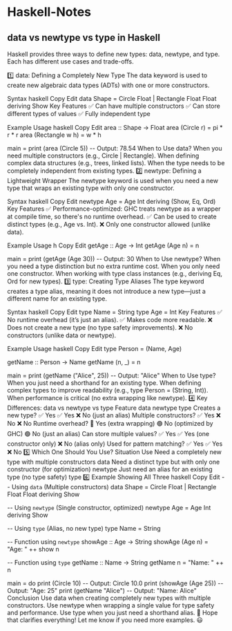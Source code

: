 # Haskell-Notes

## data vs newtype vs type in Haskell
Haskell provides three ways to define new types: data, newtype, and type. Each has different use cases and trade-offs.

1️⃣ data: Defining a Completely New Type
The data keyword is used to create new algebraic data types (ADTs) with one or more constructors.

Syntax
haskell
Copy
Edit
data Shape = Circle Float | Rectangle Float Float
    deriving Show
Key Features
✅ Can have multiple constructors
✅ Can store different types of values
✅ Fully independent type

Example Usage
haskell
Copy
Edit
area :: Shape -> Float
area (Circle r) = pi * r * r
area (Rectangle w h) = w * h

main = print (area (Circle 5))  -- Output: 78.54
When to Use data?
When you need multiple constructors (e.g., Circle | Rectangle).
When defining complex data structures (e.g., trees, linked lists).
When the type needs to be completely independent from existing types.
2️⃣ newtype: Defining a Lightweight Wrapper
The newtype keyword is used when you need a new type that wraps an existing type with only one constructor.

Syntax
haskell
Copy
Edit
newtype Age = Age Int
    deriving (Show, Eq, Ord)
Key Features
✅ Performance-optimized: GHC treats newtype as a wrapper at compile time, so there's no runtime overhead.
✅ Can be used to create distinct types (e.g., Age vs. Int).
❌ Only one constructor allowed (unlike data).

Example Usage
h
Copy
Edit
getAge :: Age -> Int
getAge (Age n) = n

main = print (getAge (Age 30))  -- Output: 30
When to Use newtype?
When you need a type distinction but no extra runtime cost.
When you only need one constructor.
When working with type class instances (e.g., deriving Eq, Ord for new types).
3️⃣ type: Creating Type Aliases
The type keyword creates a type alias, meaning it does not introduce a new type—just a different name for an existing type.

Syntax
haskell
Copy
Edit
type Name = String
type Age = Int
Key Features
✅ No runtime overhead (it’s just an alias).
✅ Makes code more readable.
❌ Does not create a new type (no type safety improvements).
❌ No constructors (unlike data or newtype).

Example Usage
haskell
Copy
Edit
type Person = (Name, Age)

getName :: Person -> Name
getName (n, _) = n

main = print (getName ("Alice", 25))  -- Output: "Alice"
When to Use type?
When you just need a shorthand for an existing type.
When defining complex types to improve readability (e.g., type Person = (String, Int)).
When performance is critical (no extra wrapping like newtype).
4️⃣ Key Differences: data vs newtype vs type
Feature	data	newtype	type
Creates a new type?	✅ Yes	✅ Yes	❌ No (just an alias)
Multiple constructors?	✅ Yes	❌ No	❌ No
Runtime overhead?	🔴 Yes (extra wrapping)	🟢 No (optimized by GHC)	🟢 No (just an alias)
Can store multiple values?	✅ Yes	✅ Yes (one constructor only)	❌ No (alias only)
Used for pattern matching?	✅ Yes	✅ Yes	❌ No
5️⃣ Which One Should You Use?
Situation	Use
Need a completely new type with multiple constructors	data
Need a distinct type but with only one constructor (for optimization)	newtype
Just need an alias for an existing type (no type safety)	type
6️⃣ Example Showing All Three
haskell
Copy
Edit
-- Using `data` (Multiple constructors)
data Shape = Circle Float | Rectangle Float Float
    deriving Show

-- Using `newtype` (Single constructor, optimized)
newtype Age = Age Int
    deriving Show

-- Using `type` (Alias, no new type)
type Name = String

-- Function using `newtype`
showAge :: Age -> String
showAge (Age n) = "Age: " ++ show n

-- Function using `type`
getName :: Name -> String
getName n = "Name: " ++ n

main = do
    print (Circle 10)     -- Output: Circle 10.0
    print (showAge (Age 25))  -- Output: "Age: 25"
    print (getName "Alice")   -- Output: "Name: Alice"
Conclusion
Use data when creating completely new types with multiple constructors.
Use newtype when wrapping a single value for type safety and performance.
Use type when you just need a shorthand alias.
🚀 Hope that clarifies everything! Let me know if you need more examples. 😃
